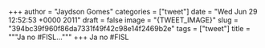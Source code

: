 
+++
author = "Jaydson Gomes"
categories = ["tweet"]
date = "Wed Jun 29 12:52:53 +0000 2011"
draft = false
image = "{TWEET_IMAGE}"
slug = "394bc39f960f86da7331f49f42c98e14f2469b2e"
tags = ["tweet"]
title = """Ja no #FISL..."""
+++
Ja no #FISL
